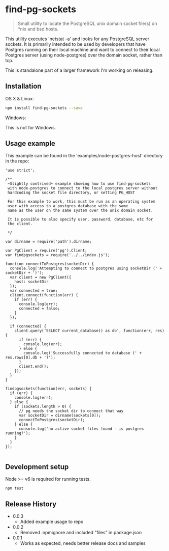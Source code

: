 # find-pg-sockets

> Small utility to locate the PostgreSQL unix domain socket file(s) on *nix and bsd hosts.

This utility executes 'netstat -a' and looks for any PostgreSQL server sockets.
It is primarily intended to be used by developers that have Postgres running on
their local machine and want to connect to their local Postgres server (using node-postgres)
over the domain socket, rather than tcp.

This is standalone part of a larger framework I'm working on releasing. 

## Installation

OS X & Linux:

```sh
npm install find-pg-sockets --save
```

Windows:

This is not for Windows.

## Usage example

This example can be found in the 'examples/node-postgres-host' directory in the repo:

```
'use strict';

/**
 ~Slightly contrived~ example showing how to use find-pg-sockets
 with node-postgres to connect to the local postgres server without
 hardcoding the socket file directory, or setting PG_HOST

 For this example to work, this must be run as an operating system
 user with access to a postgres database with the same
 name as the user on the same system over the unix domain socket.

 It is possible to also specify user, password, database, etc for
 the client.

 */

var dirname = require('path').dirname;

var PgClient = require('pg').Client;
var findpgsockets = require('../../index.js');

function connectToPostgres(socketDir) {
  console.log('Attempting to connect to postgres using socketDir (' + socketDir + ')');
  var client = new PgClient({
    host: socketDir
  });
  var connected = true;
  client.connect(function(err) {
    if (err) {
      console.log(err);
      connected = false;
    }
  });

  if (connected) {
    client.query('SELECT current_database() as db', function(err, res) {
      if (err) {
        console.log(err);
      } else {
        console.log('Successfully connected to database (' + res.rows[0].db + ')');
      }
      client.end();
    });
  }
}

findpgsockets(function(err, sockets) {
  if (err) {
    console.log(err);
  } else {
    if (sockets.length > 0) {
      // pg needs the socket dir to connect that way
      var socketDir = dirname(sockets[0]);
      connectToPostgres(socketDir);
    } else {
      console.log('no active socket files found - is postgres running?');
    }
  }
});


``` 

## Development setup

Node >= v6 is required for running tests.

```
npm test
```

## Release History

* 0.0.3
    * Added example usage to repo
* 0.0.2
    * Removed .npmignore and included "files" in package.json
* 0.0.1
    * Works as expected, needs better release docs and samples
